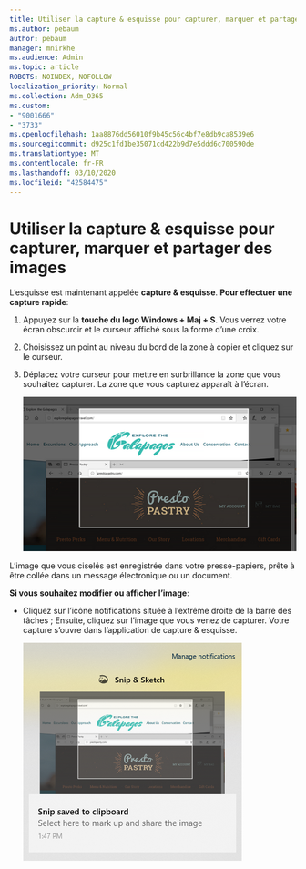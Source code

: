 ```yaml
---
title: Utiliser la capture & esquisse pour capturer, marquer et partager des images
ms.author: pebaum
author: pebaum
manager: mnirkhe
ms.audience: Admin
ms.topic: article
ROBOTS: NOINDEX, NOFOLLOW
localization_priority: Normal
ms.collection: Adm_O365
ms.custom:
- "9001666"
- "3733"
ms.openlocfilehash: 1aa8876dd56010f9b45c56c4bf7e8db9ca8539e6
ms.sourcegitcommit: d925c1fd1be35071cd422b9d7e5ddd6c700590de
ms.translationtype: MT
ms.contentlocale: fr-FR
ms.lasthandoff: 03/10/2020
ms.locfileid: "42584475"
---
```

# <a name="use-snip--sketch-to-capture-mark-up-and-share-images"></a>Utiliser la capture & esquisse pour capturer, marquer et partager des images

L’esquisse est maintenant appelée **capture & esquisse**. **Pour effectuer une capture rapide**:

1. Appuyez sur la **touche du logo Windows + Maj + S**. Vous verrez votre écran obscurcir et le curseur affiché sous la forme d’une croix. 

2. Choisissez un point au niveau du bord de la zone à copier et cliquez sur le curseur. 

3. Déplacez votre curseur pour mettre en surbrillance la zone que vous souhaitez capturer. La zone que vous capturez apparaît à l’écran.

   ![image de la sélection en surbrillance](media/snipone.png)

L’image que vous ciselés est enregistrée dans votre presse-papiers, prête à être collée dans un message électronique ou un document. 

**Si vous souhaitez modifier ou afficher l’image**: 

- Cliquez sur l’icône notifications située à l’extrême droite de la barre des tâches ; Ensuite, cliquez sur l’image que vous venez de capturer. Votre capture s’ouvre dans l’application de capture & esquisse.

   ![image de l’image affichée dans l’application capture](media/sniptwo.png)
